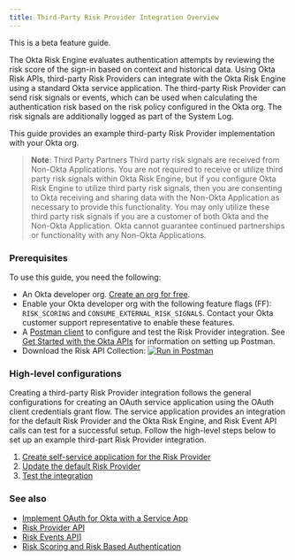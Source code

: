 ```yaml
---
title: Third-Party Risk Provider Integration Overview
---
```


<ApiLifecycle access="beta" /> This is a beta feature guide.

The Okta Risk Engine evaluates authentication attempts by reviewing the risk score of the sign-in based on context and historical data. Using Okta Risk APIs, third-party Risk Providers can integrate with the Okta Risk Engine using a standard Okta service application. The third-party Risk Provider can send risk signals or events, which can be used when calculating the authentication risk based on the risk policy configured in the Okta org. The risk signals are additionally logged as part of the System Log.

This guide provides an example third-party Risk Provider implementation with your Okta org.

>**Note**: Third Party Partners
Third party risk signals are received from Non-Okta Applications. You are not required to receive or utilize third party risk signals within Okta Risk Engine, but if you configure Okta Risk Engine to utilize third party risk signals, then you are consenting to Okta receiving and sharing data with the Non-Okta Application as necessary to provide this functionality. You may only utilize these third party risk signals if you are a customer of both Okta and the Non-Okta Application. Okta cannot guarantee continued partnerships or functionality with any Non-Okta Applications.

### Prerequisites
To use this guide, you need the following:

- An Okta developer org. [Create an org for free](/signup/).
- Enable your Okta developer org with the following feature flags (FF): `RISK_SCORING` and `CONSUME_EXTERNAL_RISK_SIGNALS`. Contact your Okta customer support representative to enable these features.
- A [Postman client](https://www.postman.com/downloads/) to configure and test the Risk Provider integration. See [Get Started with the Okta APIs](/code/rest/) for information on setting up Postman.
- Download the Risk API Collection:
[![Run in Postman](https://run.pstmn.io/button.svg)](https://app.getpostman.com/run-collection/1c449b51a4a0adf90198)

### High-level configurations
Creating a third-party Risk Provider integration follows the general configurations for creating an OAuth service application using the OAuth client credentials grant flow. The service application provides an integration for the default Risk Provider and the Okta Risk Engine, and Risk Event API calls can test for a successful setup. Follow the high-level steps below to set up an example third-part Risk Provider integration.

1. [Create self-service application for the Risk Provider](/docs/guides/third-party-risk-integration/create-service-app)
2. [Update the default Risk Provider](/docs/guides/third-party-risk-integration/update-default-provider)
3. [Test the integration](/docs/guides/third-party-risk-integration/test-integration)

### See also

- [Implement OAuth for Okta with a Service App](/docs/guides/implement-oauth-for-okta-serviceapp/overview/)
- [Risk Provider API](/docs/reference/apis/risk-providers)
- [Risk Events API](/docs/reference/apis/risk-events)]
- [Risk Scoring and Risk Based Authentication](https://help.okta.com/en/prod/Content/Topics/Security/Security_Risk_Scoring.htm)

<NextSectionLink/>